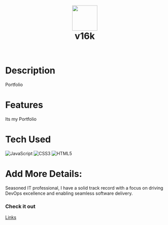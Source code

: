 <div align="center">
      <h1> <img src="https://iili.io/HXRaiKb.png" width="80px"><br/>v16k</h1>
     </div>
<p align="center"> <a href="v16k.xyz" target="_blank"><img alt="" src="https://img.shields.io/badge/Website-EA4C89?style=normal&logo=dribbble&logoColor=white" style="vertical-align:center" /></a> <a href="v16k}" target="_blank"><img alt="" src="https://img.shields.io/badge/LinkedIn-0077B5?style=normal&logo=linkedin&logoColor=white" style="vertical-align:center" /></a> </p>

# Description
Portfolio

# Features
Its my Portfolio

# Tech Used
 ![JavaScript](https://img.shields.io/badge/javascript-%23323330.svg?style=for-the-badge&logo=javascript&logoColor=%23F7DF1E) ![CSS3](https://img.shields.io/badge/css3-%231572B6.svg?style=for-the-badge&logo=css3&logoColor=white) ![HTML5](https://img.shields.io/badge/html5-%23E34F26.svg?style=for-the-badge&logo=html5&logoColor=white)
      
# Add More Details:
Seasoned IT professional, I have a solid track record with a focus on driving DevOps excellence and enabling seamless software delivery. 


### Check it out
[Links](https://v16k.xyz)


      
<!-- </> with 💛 by readMD (https://readmd.itsvg.in) -->
    